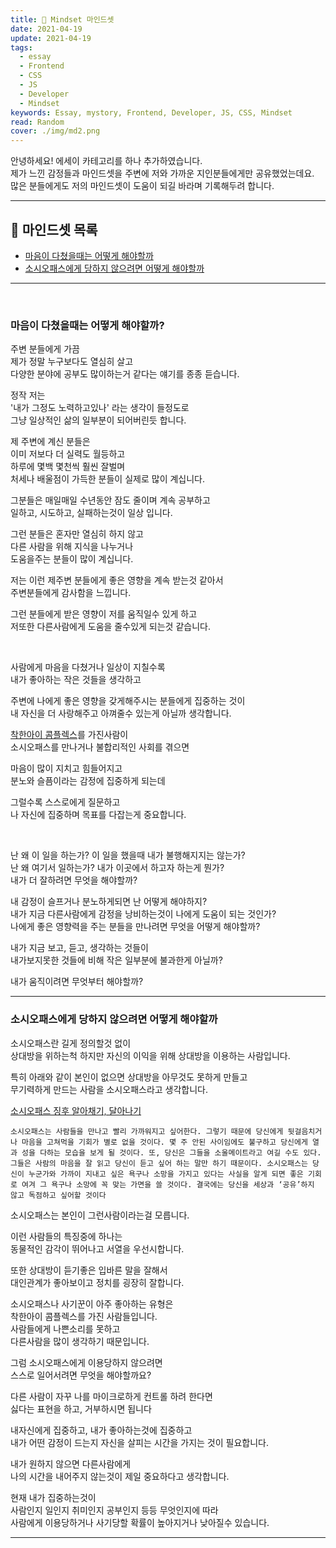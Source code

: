 ```yaml
---
title: 🌸 Mindset 마인드셋
date: 2021-04-19
update: 2021-04-19
tags:
  - essay
  - Frontend
  - CSS
  - JS
  - Developer
  - Mindset
keywords: Essay, mystory, Frontend, Developer, JS, CSS, Mindset
read: Random
cover: ./img/md2.png
---
```


안녕하세요! 에세이 카테고리를 하나 추가하였습니다.  
제가 느낀 감정들과 마인드셋을 주변에 저와 가까운 지인분들에게만 공유했었는데요.  
많은 분들에게도 저의 마인드셋이 도움이 되길 바라며 기록해두려 합니다.

<hr>

## 📝 마인드셋 목록
- [마음이 다쳤을때는 어떻게 해야할까](#마음이-다쳤을때는-어떻게-해야할까)
- [소시오패스에게 당하지 않으려면 어떻게 해야할까](#소시오패스에게-당하지-않으려면-어떻게-해야할까)


<hr>
<br/>

### 마음이 다쳤을때는 어떻게 해야할까?

주변 분들에게 가끔  
제가 정말 누구보다도 열심히 살고  
다양한 분야에 공부도 많이하는거 같다는 얘기를 종종 듣습니다.

정작 저는  
'내가 그정도 노력하고있나' 라는 생각이 들정도로  
그냥 일상적인 삶의 일부분이 되어버린듯 합니다. 

제 주변에 계신 분들은  
이미 저보다 더 실력도 월등하고  
하루에 몇백 몇천씩 훨씬 잘벌며  
처세나 배울점이 가득한 분들이 실제로 많이 계십니다.

그분들은 매일매일 수년동안 잠도 줄이며 계속 공부하고  
일하고, 시도하고, 실패하는것이 일상 입니다.

그런 분들은 혼자만 열심히 하지 않고  
다른 사람을 위해 지식을 나누거나  
도움을주는 분들이 많이 계십니다.

저는 이런 제주변 분들에게 좋은 영향을 계속 받는것 같아서  
주변분들에게 감사함을 느낍니다. 

그런 분들에게 받은 영향이 저를 움직일수 있게 하고  
저또한 다른사람에게 도움을 줄수있게 되는것 같습니다.

<br/>

사람에게 마음을 다쳤거나 일상이 지칠수록  
내가 좋아하는 작은 것들을 생각하고

주변에 나에게 좋은 영향을 갖게해주시는 분들에게 집중하는 것이  
내 자신을 더 사랑해주고 아껴줄수 있는게 아닐까 생각합니다. 

[착한아이 콤플렉스](https://namu.wiki/w/%EC%B0%A9%ED%95%9C%EC%82%AC%EB%9E%8C%20%EC%A6%9D%ED%9B%84%EA%B5%B0)를 가진사람이  
소시오패스를 만나거나 불합리적인 사회를 겪으면  

마음이 많이 지치고 힘들어지고  
분노와 슬픔이라는 감정에 집중하게 되는데

그럴수록 스스로에게 질문하고  
나 자신에 집중하며 목표를 다잡는게 중요합니다. 

<br/>

난 왜 이 일을 하는가? 이 일을 했을때 내가 불행해지지는 않는가?  
난 왜 여기서 일하는가? 내가 이곳에서 하고자 하는게 뭔가?  
내가 더 잘하려면 무엇을 해야할까?

내 감정이 슬프거나 분노하게되면 난 어떻게 해야하지?  
내가 지금 다른사람에게 감정을 낭비하는것이 나에게 도움이 되는 것인가?  
나에게 좋은 영향력을 주는 분들을 만나려면 무엇을 어떻게 해야할까? 

내가 지금 보고, 듣고, 생각하는 것들이  
내가보지못한 것들에 비해 작은 일부분에 불과한게 아닐까? 

내가 움직이려면 무엇부터 해야할까?

<hr/>

### 소시오패스에게 당하지 않으려면 어떻게 해야할까

소시오패스란 길게 정의할것 없이  
상대방을 위하는척 하지만 자신의 이익을 위해 상대방을 이용하는 사람입니다.  

특히 아래와 같이 본인이 없으면 상대방을 아무것도 못하게 만들고  
무기력하게 만드는 사람을 소시오패스라고 생각합니다.  

[소시오패스 징후 알아채기, 달아나기](https://ko.wikihow.com/%EC%86%8C%EC%8B%9C%EC%98%A4%ED%8C%A8%EC%8A%A4-%EA%B5%AC%EB%B3%84%EB%B0%A9%EB%B2%95)

```
소시오패스는 사람들을 만나고 빨리 가까워지고 싶어한다. 그렇기 때문에 당신에게 뒷걸음치거나 마음을 고쳐먹을 기회가 별로 없을 것이다. 몇 주 안된 사이임에도 불구하고 당신에게 열과 성을 다하는 모습을 보게 될 것이다. 또, 당신은 그들을 소울메이트라고 여길 수도 있다. 그들은 사람의 마음을 잘 읽고 당신이 듣고 싶어 하는 말만 하기 때문이다. 소시오패스는 당신이 누군가와 가까이 지내고 싶은 욕구나 소망을 가지고 있다는 사실을 알게 되면 좋은 기회로 여겨 그 욕구나 소망에 꼭 맞는 가면을 쓸 것이다. 결국에는 당신을 세상과 ‘공유’하지 않고 독점하고 싶어할 것이다
```

소시오패스는 본인이 그런사람이라는걸 모릅니다.

이런 사람들의 특징중에 하나는  
동물적인 감각이 뛰어나고 서열을 우선시합니다.

또한 상대방이 듣기좋은 입바른 말을 잘해서  
대인관계가 좋아보이고 정치를 굉장히 잘합니다.

소시오패스나 사기꾼이 아주 좋아하는 유형은  
착한아이 콤플렉스를 가진 사람들입니다.  
사람들에게 나쁜소리를 못하고  
다른사람을 많이 생각하기 때문입니다.

그럼 소시오패스에게 이용당하지 않으려면  
스스로 일어서려면 무엇을 해야할까요?

다른 사람이 자꾸 나를 마이크로하게 컨트롤 하려 한다면  
싫다는 표현을 하고, 거부하시면 됩니다

내자신에게 집중하고, 내가 좋아하는것에 집중하고  
내가 어떤 감정이 드는지 자신을 살피는 시간을 가지는 것이 필요합니다.

내가 원하지 않으면 다른사람에게  
나의 시간을 내어주지 않는것이 제일 중요하다고 생각합니다.

현재 내가 집중하는것이  
사람인지 일인지 취미인지 공부인지 등등 무엇인지에 따라  
사람에게 이용당하거나 사기당할 확률이 높아지거나 낮아질수 있습니다.

<hr/>

### 





